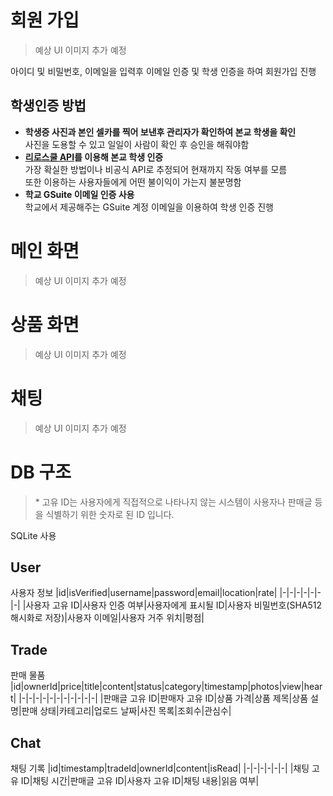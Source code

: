 # 회원 가입
> 예상 UI 이미지 추가 예정 <br>

아이디 및 비밀번호, 이메일을 입력후 이메일 인증 및 학생 인증을 하여 회원가입 진행<br>
## 학생인증 방법
* **학생증 사진과 본인 셀카를 찍어 보낸후 관리자가 확인하여 본교 학생을 확인**<br>
사진을 도용할 수 있고 일일이 사람이 확인 후 승인을 해줘야함
* **[리로스쿨 API](https://github.com/zeroday0619/Riroschool-DOCS)를 이용해 본교 학생 인증**<br>
가장 확실한 방법이나 비공식 API로 추정되어 현재까지 작동 여부를 모름<br>
또한 이용하는 사용자들에게 어떤 불이익이 가는지 불분명함
* **학교 GSuite 이메일 인증 사용**<br>
학교에서 제공해주는 GSuite 계정 이메일을 이용하여 학생 인증 진행

# 메인 화면
> 예상 UI 이미지 추가 예정 <br>

# 상품 화면
> 예상 UI 이미지 추가 예정 <br>

# 채팅
> 예상 UI 이미지 추가 예정 <br>

# DB 구조
> \* 고유 ID는 사용자에게 직접적으로 나타나지 않는 시스템이 사용자나 판매글 등을 식별하기 위한 숫자로 된 ID 입니다.

SQLite 사용

## User
사용자 정보
|id|isVerified|username|password|email|location|rate|
|-|-|-|-|-|-|-|
|사용자 고유 ID|사용자 인증 여부|사용자에게 표시될 ID|사용자 비밀번호(SHA512 해시화로 저장)|사용자 이메일|사용자 거주 위치|평점|

## Trade
판매 물품
|id|ownerId|price|title|content|status|category|timestamp|photos|view|heart|
|-|-|-|-|-|-|-|-|-|-|-|
|판매글 고유 ID|판매자 고유 ID|상품 가격|상품 제목|상품 설명|판매 상태|카테고리|업로드 날짜|사진 목록|조회수|관심수|

## Chat
채팅 기록
|id|timestamp|tradeId|ownerId|content|isRead|
|-|-|-|-|-|-|
|채팅 고유 ID|채팅 시간|판매글 고유 ID|사용자 고유 ID|채팅 내용|읽음 여부|